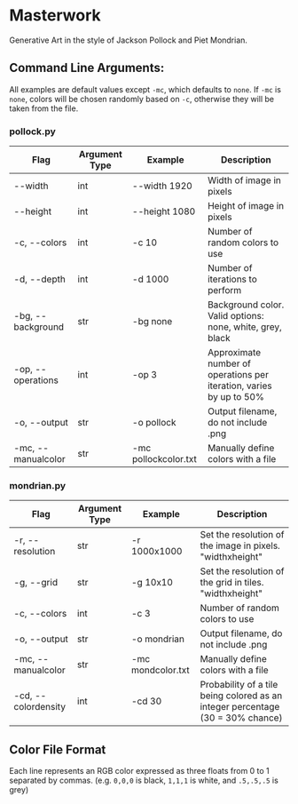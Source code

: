 # Masterwork

Generative Art in the style of Jackson Pollock and Piet Mondrian.

## Command Line Arguments:

All examples are default values except `-mc`, which defaults to `none`. If `-mc` is `none`, colors will be chosen randomly based on `-c`, otherwise they will be taken from the file.

### pollock.py

| Flag | Argument Type | Example | Description |
| ---- | ------------- | ------- | ----------- |
| --width | int | --width 1920 | Width of image in pixels |
| --height | int | --height 1080 | Height of image in pixels |
| -c, --colors | int | -c 10 | Number of random colors to use |
| -d, --depth | int | -d 1000 | Number of iterations to perform | 
| -bg, --background | str | -bg none | Background color. Valid options: none, white, grey, black |
| -op, --operations | int | -op 3 | Approximate number of operations per iteration, varies by up to 50% |
| -o, --output | str | -o pollock | Output filename, do not include .png |
| -mc, --manualcolor | str | -mc pollockcolor.txt | Manually define colors with a file |

### mondrian.py

| Flag | Argument Type | Example | Description |
| ---- | ------------- | ------- | ----------- |
| -r, --resolution | str | -r 1000x1000 | Set the resolution of the image in pixels. "widthxheight" | 
| -g, --grid | str | -g 10x10 | Set the resolution of the grid in tiles. "widthxheight" |
| -c, --colors | int | -c 3 | Number of random colors to use |
| -o, --output | str | -o mondrian | Output filename, do not include .png |
| -mc, --manualcolor | str | -mc mondcolor.txt | Manually define colors with a file |
| -cd, --colordensity | int | -cd 30 | Probability of a tile being colored as an integer percentage (30 = 30% chance) |

## Color File Format

Each line represents an RGB color expressed as three floats from 0 to 1 separated by commas. (e.g. `0,0,0` is black, `1,1,1` is white, and `.5,.5,.5` is grey)
